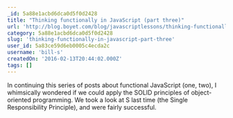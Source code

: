 ```yaml
---
_id: 5a88e1acbd6dca0d5f0d2428
title: "Thinking functionally in JavaScript (part three)"
url: 'http://blog.boyet.com/blog/javascriptlessons/thinking-functionally-in-javascript-part-three/'
category: 5a88e1acbd6dca0d5f0d2428
slug: 'thinking-functionally-in-javascript-part-three'
user_id: 5a83ce59d6eb0005c4ecda2c
username: 'bill-s'
createdOn: '2016-02-13T20:44:02.000Z'
tags: []
---
```


In continuing this series of posts about functional JavaScript (one, two), I whimsically wondered if we could apply the SOLID principles of object-oriented programming. We took a look at S last time (the Single Responsibility Principle), and were fairly successful. 
